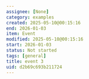 ```yaml
---
assignee: [None]
category: examples
created: 2025-05-10@00:15:16
end: 2026-01-03
item: Event
modified: 2025-05-10@00:15:16
start: 2026-01-03
status: Not started
tags: [general]
title: event 3
uid: d2b69c693b211724
---
```


